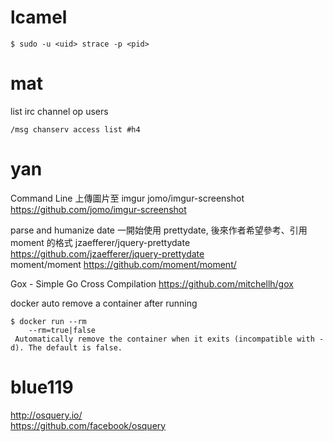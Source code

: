 


# lcamel



    $ sudo -u <uid> strace -p <pid>


 

# mat

list irc channel op users


    /msg chanserv access list #h4


# yan

Command Line 上傳圖片至 imgur
jomo/imgur-screenshot
<https://github.com/jomo/imgur-screenshot>  

parse and humanize date
一開始使用 prettydate, 後來作者希望參考、引用 moment 的格式
jzaefferer/jquery-prettydate
<https://github.com/jzaefferer/jquery-prettydate>  
moment/moment
<https://github.com/moment/moment/>  

Gox - Simple Go Cross Compilation
<https://github.com/mitchellh/gox>  

docker auto remove a container after running


    $ docker run --rm
        --rm=true|false
     Automatically remove the container when it exits (incompatible with -d). The default is false.


# blue119

<http://osquery.io/>  
<https://github.com/facebook/osquery>  